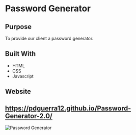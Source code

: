 # Password Generator

## Purpose
To provide our client a password generator.

## Built With
* HTML
* CSS
* Javascript

## Website
https://pdguerra12.github.io/Password-Generator-2.0/
---

![Password Generator](https://user-images.githubusercontent.com/92958186/142804652-98e30547-8db2-4fb8-b990-56311b6210fe.png)
